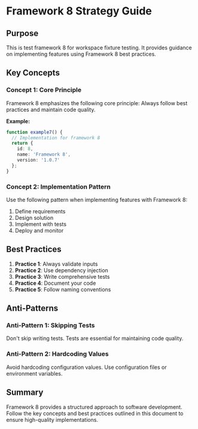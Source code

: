 # Framework 8 Strategy Guide

## Purpose

This is test framework 8 for workspace fixture testing. It provides guidance on implementing features using Framework 8 best practices.



## Key Concepts

### Concept 1: Core Principle

Framework 8 emphasizes the following core principle: Always follow best practices and maintain code quality.

**Example:**
```typescript
function example7() {
  // Implementation for framework 8
  return {
    id: 8,
    name: 'Framework 8',
    version: '1.0.7'
  };
}
```

### Concept 2: Implementation Pattern

Use the following pattern when implementing features with Framework 8:

1. Define requirements
2. Design solution
3. Implement with tests
4. Deploy and monitor

## Best Practices

1. **Practice 1**: Always validate inputs
2. **Practice 2**: Use dependency injection
3. **Practice 3**: Write comprehensive tests
4. **Practice 4**: Document your code
5. **Practice 5**: Follow naming conventions

## Anti-Patterns

### Anti-Pattern 1: Skipping Tests

Don't skip writing tests. Tests are essential for maintaining code quality.

### Anti-Pattern 2: Hardcoding Values

Avoid hardcoding configuration values. Use configuration files or environment variables.

## Summary

Framework 8 provides a structured approach to software development. Follow the key concepts and best practices outlined in this document to ensure high-quality implementations.


